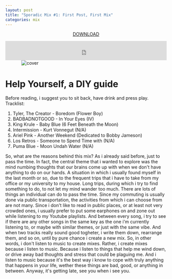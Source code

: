 ```yaml
---
layout: post
title: "Sporadic Mix #1: First Post, First Mix"
categories: mix
---
```


<p style="text-align: center; margin-bottom: 13px">
  <a href="https://www.dropbox.com/s/5iic17343tkq5y0/Various%20-%20unknown%20album%20-%2000%20-%20Help%20Yourself%2C%20a%20DIY%20guide.mp3?dl=0">DOWNLOAD</a>
</p>

<iframe width="100%" height="60" src="https://www.mixcloud.com/widget/iframe/?hide_cover=1&mini=1&hide_artwork=1&feed=%2Fleonardo_idone%2Fhelp-yourself-a-diy-guide%2F" frameborder="0" ></iframe>

<img src="/drdblog/assets/help-yourself.png" alt="cover" style="max-width:80%; height:auto; margin-top:auto; margin-bottom:auto; margin-left:auto; margin-right:auto; display:block;" />

# Help Yourself, a DIY guide

Before reading, i suggest you to sit back, have drink and press play.
Tracklist:

1. Tyler, The Creator - Boredom (Flower Boy)
2. BADBADNOTGOOD - In Your Eyes (IV)
3. King Krule - Baby Blue (6 Feet Beneath the Moon)
4. Intermission - Kurt Vonnegut (N/A)
5. Ariel Pink - Another Weekend (Dedicated to Bobby Jameson)
6. Los Retros - Someone to Spend Time with (N/A)
7. Puma Blue - Moon Undah Water (N/A)

So, what are the reasons behind this mix? As i already said before, just to pass the time. In fact, the central theme that i wanted to explore was the mind numbing thoughts that our brains come up with when we don't have anything to do on our hands.
A situation in which i usually found myself in the last month or so, due to the frequent trips that i have to take from my office or my university to my house.
Long trips, during which i try to find something to do, to not let my mind wander too much.
There are lots of things an individual can do to pass the time. Since my commuting is usually done via public transportation, the activities from which i can choose from are not many.
Since i don't like to read in public places, or at least not very crowded ones, i usually prefer to put some earphones on and zone out while listening to my Youtube playlists. And between every song, i try to see if there are any other songs in the same key as the one i'm currently listening to, or maybe with similar themes, or just with the same vibe. And when two tracks really sound good togheter, i write them down, rearrange them, and so on, until by pure chance i create a new mix.
So, in other words, i don't listen to music to create mixes. Rather, i create mixes because i listen to music. Because i listen to things that help me wind down, or drive away bad thoughts and stress that could be plaguing me.
And i listen to music because it's the best way i know to cope with truly anything that happens in your life, wether these things are bad, good, or anything in between.
Anyway, it's getting late, see you when i see you.
